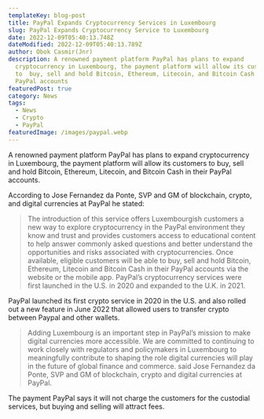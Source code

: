 ```yaml
---
templateKey: blog-post
title: PayPal Expands Cryptocurrency Services in Luxembourg
slug: PayPal Expands Cryptocurrency Service to Luxembourg
date: 2022-12-09T05:40:13.748Z
dateModified: 2022-12-09T05:40:13.789Z
author: Obok Casmir(Jnr)
description: A renowned payment platform PayPal has plans to expand
  cryptocurrency in Luxembourg, the payment platform will allow its customers
  to  buy, sell and hold Bitcoin, Ethereum, Litecoin, and Bitcoin Cash in their
  PayPal accounts
featuredPost: true
category: News
tags:
  - News
  - Crypto
  - PayPal
featuredImage: /images/paypal.webp
---
```

A renowned payment platform PayPal has plans to expand cryptocurrency in Luxembourg, the payment platform will allow its customers to buy, sell and hold Bitcoin, Ethereum, Litecoin, and Bitcoin Cash in their PayPal accounts.

A﻿ccording to  Jose Fernandez da Ponte, SVP and GM of blockchain, crypto, and digital currencies at PayPal he stated:

> The introduction of this service offers Luxembourgish customers a new way to explore cryptocurrency in the PayPal environment they know and trust and provides customers access to educational content to help answer commonly asked questions and better understand the opportunities and risks associated with cryptocurrencies. Once available, eligible customers will be able to buy, sell and hold Bitcoin, Ethereum, Litecoin and Bitcoin Cash in their PayPal accounts via the website or the mobile app. PayPal’s cryptocurrency services were first launched in the U.S. in 2020 and expanded to the U.K. in 2021.

P﻿ayPal launched its first crypto service in 2020 in the U.S. and also rolled out a new feature in June 2022 that allowed users to transfer crypto between Paypal and other wallets.

> Adding Luxembourg is an important step in PayPal’s mission to make digital currencies more accessible. We are committed to continuing to work closely with regulators and policymakers in Luxembourg to meaningfully contribute to shaping the role digital currencies will play in the future of global finance and commerce. said Jose Fernandez da Ponte, SVP and GM of blockchain, crypto and digital currencies at PayPal.

T﻿he payment PayPal says it will not charge the customers for the custodial services, but buying and selling will attract fees.
